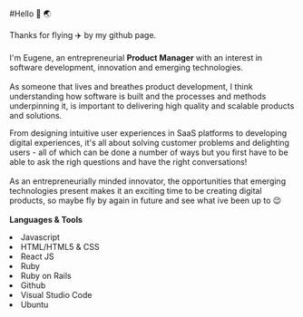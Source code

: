 #Hello :wave: :earth_asia:

Thanks for flying :airplane: by my github page.<br>
<br>
I'm Eugene, an entrepreneurial <strong>Product Manager</strong> with an interest in software development, innovation and emerging technologies.<br>
<br>
As someone that lives and breathes product development, I think understanding how software is built and the processes and methods underpinning it, is important to delivering high quality and scalable products and solutions.

From designing intuitive user experiences in SaaS platforms to developing digital experiences, it's all about solving customer problems and delighting users - all of which can be done a number of ways but you first have to be able to ask the righ questions and have the right conversations!<br>
<br>
As an entrepreneurially minded innovator, the opportunities that emerging technologies present makes it an exciting time to be creating digital products, so maybe fly by again in future and see what ive been up to :wink: <br>
<br>
<strong>Languages & Tools</strong>
<li> Javascript
<li> HTML/HTML5 & CSS
<li> React JS
<li> Ruby
<li> Ruby on Rails
<li> Github
<li> Visual Studio Code
<li> Ubuntu  
